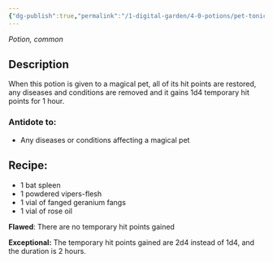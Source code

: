 ```yaml
---
{"dg-publish":true,"permalink":"/1-digital-garden/4-0-potions/pet-tonic-ec/"}
---
```


*Potion, common* 

## Description

When this potion is given to a magical pet, all of its hit points are restored, any diseases and conditions are removed and it gains 1d4 temporary hit points for 1 hour.

### Antidote to: 
- Any diseases or conditions affecting a magical pet

## Recipe:

- 1 bat spleen
- 1 powdered vipers-flesh
- 1 vial of fanged geranium fangs
- 1 vial of rose oil

**Flawed**:
There are no temporary hit points gained

**Exceptional:** 
The temporary hit points gained are 2d4 instead of 1d4, and the duration is 2 hours.